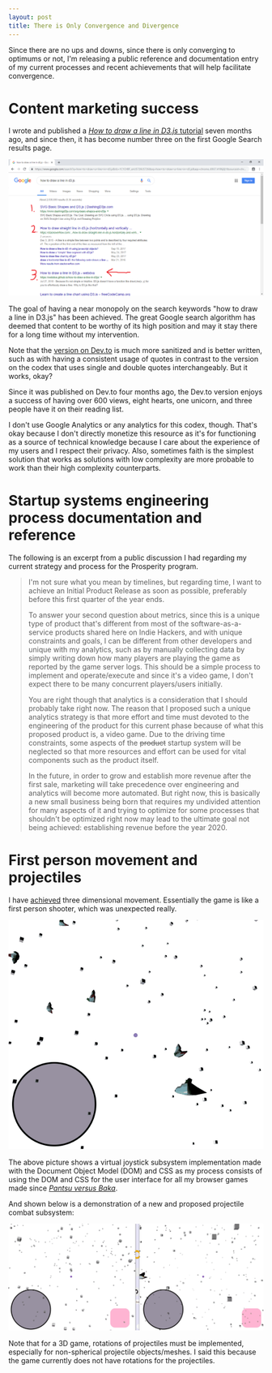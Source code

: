 ```yaml
---
layout: post
title: There is Only Convergence and Divergence
---
```


Since there are no ups and downs, since there is only converging to optimums or not, I'm releasing a public reference and documentation entry of my current processes and recent achievements that will help facilitate convergence.

# Content marketing success

I wrote and published a [*How to draw a line in D3.js* tutorial](/how-to-draw-a-line-in-d3js/) seven months ago, and since then, it has become number three on the first Google Search results page.

![Google Search results](/assets/images/d3_line_google.png "Number three in the Google Search results.")

The goal of having a near monopoly on the search keywords "how to draw a line in D3.js" has been achieved. The great Google search algorithm has deemed that content to be worthy of its high position and may it stay there for a long time without my intervention.

Note that the [version on Dev.to](https://dev.to/webdva/how-to-draw-a-line-in-d3js-5cn4) is much more sanitized and is better written, such as with having a consistent usage of quotes in contrast to the version on the codex that uses single and double quotes interchangeably. But it works, okay?

Since it was published on Dev.to four months ago, the Dev.to version enjoys a success of having over 600 views, eight hearts, one unicorn, and three people have it on their reading list.

I don't use Google Analytics or any analytics for this codex, though. That's okay because I don't directly monetize this resource as it's for functioning as a source of technical knowledge because I care about the experience of my users and I respect their privacy. Also, sometimes faith is the simplest solution that works as solutions with low complexity are more probable to work than their high complexity counterparts.

# Startup systems engineering process documentation and reference

The following is an excerpt from a public discussion I had regarding my current strategy and process for the Prosperity program.

> I'm not sure what you mean by timelines, but regarding time, I want to achieve an Initial Product Release as soon as possible, preferably before this first quarter of the year ends.
> 
> To answer your second question about metrics, since this is a unique type of product that's different from most of the software-as-a-service products shared here on Indie Hackers, and with unique constraints and goals, I can be different from other developers and unique with my analytics, such as by manually collecting data by simply writing down how many players are playing the game as reported by the game server logs. This should be a simple process to implement and operate/execute and since it's a video game, I don't expect there to be many concurrent players/users initially.
>
> You are right though that analytics is a consideration that I should probably take right now. The reason that I proposed such a unique analytics strategy is that more effort and time must devoted to the engineering of the product for this current phase because of what this proposed product is, a video game. Due to the driving time constraints, some aspects of the ~~product~~ startup system will be neglected so that more resources and effort can be used for vital components such as the product itself.
>
> In the future, in order to grow and establish more revenue after the first sale, marketing will take precedence over engineering and analytics will become more automated. But right now, this is basically a new small business being born that requires my undivided attention for many aspects of it and trying to optimize for some processes that shouldn't be optimized right now may lead to the ultimate goal not being achieved: establishing revenue before the year 2020.

# First person movement and projectiles

I have [achieved](/greater-strength-and-courage-are-required/) three dimensional movement. Essentially the game is like a first person shooter, which was unexpected really.

![First person movement](/assets/images/achieved_2p9d_movement.gif "2.9D game (there's no rolling, only pitching and yawing)")

The above picture shows a virtual joystick subsystem implementation made with the Document Object Model (DOM) and CSS as my process consists of using the DOM and CSS for the user interface for all my browser games made since [*Pantsu versus Baka*](https://webdva.itch.io/pantsu-versus-baka).

And shown below is a demonstration of a new and proposed projectile combat subsystem:

![Projectiles implemented](/assets/images/my_first_fps.gif "Projectiles subsystem")

Note that for a 3D game, rotations of projectiles must be implemented, especially for non-spherical projectile objects/meshes. I said this because the game currently does not have rotations for the projectiles.